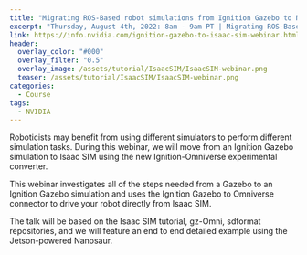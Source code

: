 ```yaml
---
title: "Migrating ROS-Based robot simulations from Ignition Gazebo to NVIDIA Isaac SIM"
excerpt: "Thursday, August 4th, 2022: 8am - 9am PT | Migrating ROS-Based robot simulations from Ignition Gazebo to NVIDIA Isaac SIM"
link: https://info.nvidia.com/ignition-gazebo-to-isaac-sim-webinar.html
header:
  overlay_color: "#000"
  overlay_filter: "0.5"
  overlay_image: /assets/tutorial/IsaacSIM/IsaacSIM-webinar.png
  teaser: /assets/tutorial/IsaacSIM/IsaacSIM-webinar.png
categories:
  - Course
tags:
  - NVIDIA
---
```


Roboticists may benefit from using different simulators to perform different simulation tasks. During this webinar, we will move from an Ignition Gazebo simulation to Isaac SIM using the new Ignition-Omniverse experimental converter.

This webinar investigates all of the steps needed from a Gazebo to an Ignition Gazebo simulation and uses the Ignition Gazebo to Omniverse connector to drive your robot directly from Isaac SIM.

The talk will be based on the Isaac SIM tutorial, gz-Omni, sdformat repositories, and we will feature an end to end detailed example using the Jetson-powered Nanosaur.
